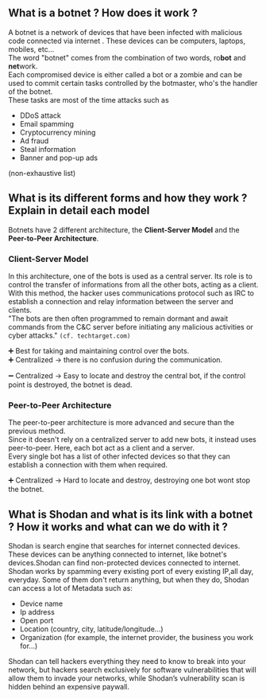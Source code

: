 ## What is a botnet ? How does it work ?

A botnet is a network of devices that have been infected with malicious code connected via internet . These devices can be computers, laptops, mobiles, etc...\
The word "botnet" comes from the combination of two words, ro**bot** and **net**work.\
Each compromised device is either called a bot or a zombie and can be used to commit certain tasks controlled by the botmaster, who's the handler of the botnet.\
These tasks are most of the time attacks such as

-   DDoS attack
-   Email spamming
-   Cryptocurrency mining
-   Ad fraud
-   Steal information
-   Banner and pop-up ads

(non-exhaustive list)

## What is its different forms and how they work ? Explain in detail each model

Botnets have 2 different architecture, the **Client-Server Model** and the **Peer-to-Peer Architecture**.

### Client-Server Model

In this architecture, one of the bots is used as a central server. Its role is to control the transfer of informations from all the other bots, acting as a client.\
With this method, the hacker uses communications protocol such as IRC to establish a connection and relay information between the server and clients.\
"The bots are then often programmed to remain dormant and await commands from the C&C server before initiating any malicious activities or cyber attacks." `(cf. techtarget.com)`

:heavy_plus_sign: Best for taking and maintaining control over the bots.\
:heavy_plus_sign: Centralized -> there is no confusion during the communication.

:heavy_minus_sign: Centralized -> Easy to locate and destroy the central bot, if the control point is destroyed, the botnet is dead.

### Peer-to-Peer Architecture

The peer-to-peer architecture is more advanced and secure than the previous method.\
Since it doesn't rely on a centralized server to add new bots, it instead uses peer-to-peer. Here, each bot act as a client and a server.\
Every single bot has a list of other infected devices so that they can establish a connection with them when required.

:heavy_plus_sign: Centralized -> Hard to locate and destroy, destroying one bot wont stop the botnet.

## What is Shodan and what is its link with a botnet ? How it works and what can we do with it ?

Shodan is search engine that searches for internet connected devices. These devices can be anything connected to internet, like botnet's devices.Shodan can find non-protected devices connected to internet.\
Shodan works by spamming every existing port of every existing IP,all day, everyday. Some of them don't return anything, but when they do, Shodan can access a lot of Metadata such as:

-   Device name
-   Ip address
-   Open port
-   Location (country, city, latitude/longitude...)
-   Organization (for example, the internet provider, the business you work for...)

Shodan can tell hackers everything they need to know to break into your network, but hackers search exclusively for software vulnerabilities that will allow them to invade your networks, while Shodan’s vulnerability scan is hidden behind an expensive paywall.
